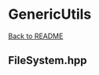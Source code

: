 # GenericUtils
[Back to README](https://www.github.com/Stephen-ODriscoll/GenericUtils/blob/main/README.md#documentation)

## FileSystem.hpp
